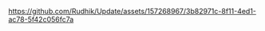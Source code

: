 

https://github.com/Rudhik/Update/assets/157268967/3b82971c-8f11-4ed1-ac78-5f42c056fc7a





















